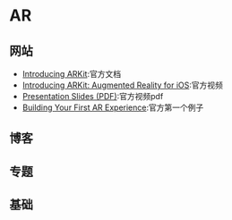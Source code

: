# AR


## 网站
- [Introducing ARKit](https://developer.apple.com/arkit/):官方文档
- [Introducing ARKit: Augmented Reality for iOS](https://developer.apple.com/videos/play/wwdc2017/602/):官方视频
- [Presentation Slides (PDF)](https://devstreaming-cdn.apple.com/videos/wwdc/2017/602pxa6f2vw71ze/602/602_introducing_arkit_augmented_reality_for_ios.pdf?dl=1):官方视频pdf
- [Building Your First AR Experience](https://developer.apple.com/documentation/arkit/building_your_first_ar_experience):官方第一个例子

## 博客


## 专题

## 基础




